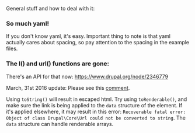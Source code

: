 
General stuff and how to deal with it:

### So much yaml!
If you don't know yaml, it's easy. Important thing to note is that yaml actually cares about spacing, so pay attention to the spacing in the example files.

### The l() and url() functions are gone:
There's an API for that now: https://www.drupal.org/node/2346779

March, 31st 2016 update:
Please see this [comment](https://www.drupal.org/node/2346779#comment-10977601).

Using `toString()` will result in escaped html. Try using `toRenderable()`, and make
sure the link is being applied to the `data` structure of the element. If it's
applied elsewhere, it may result in this error: `Recoverable fatal error: Object of class
Drupal\Core\Url could not be converted to string`. The `data` structure can handle
renderable arrays.
